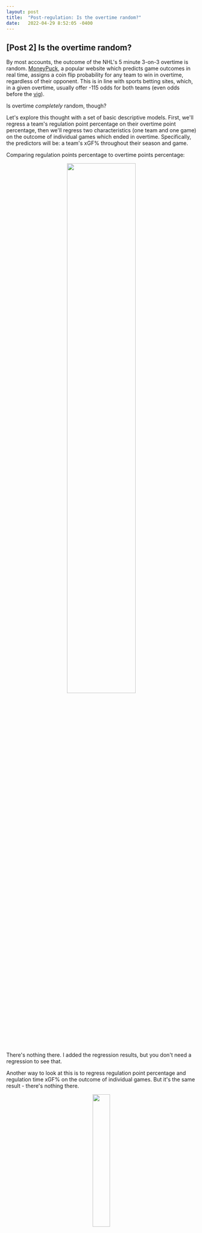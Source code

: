 ```yaml
---
layout: post
title:  "Post-regulation: Is the overtime random?"
date:   2022-04-29 8:52:05 -0400
---
```

<h2>[Post 2] Is the overtime random?</h2>
<p>
By most accounts, the outcome of the NHL's 5 minute 3-on-3 overtime is random. <a href="https://moneypuck.com/">MoneyPuck</a>, a popular website which predicts game outcomes in real time, assigns a coin flip probability for any team to win in overtime, regardless of their opponent. This is in line with sports betting sites, which, in a given overtime, usually offer -115 odds for both teams (even odds before the <a href="https://en.wikipedia.org/wiki/Vigorish">vig</a>). 
</p>
<p>
Is overtime <em>completely</em> random, though?
</p>
<p>
Let's explore this thought with a set of basic descriptive models. First, we'll regress a team's regulation point percentage on their overtime point percentage, then we'll regress two characteristics (one team and one game) on the outcome of individual games which ended in overtime. Specifically, the predictors will be: a team's xGF% throughout their season and game.
</p>
<p>
Comparing regulation points percentage to overtime points percentage:
</p>
<p>
<div style="text-align: center"> 
<img src="https://spazznolo.github.io/figs/post-regulation-two-one.png" width="60%" length="150"/>
</div>
</p>
<p>
There's nothing there. I added the regression results, but you don't need a regression to see that.
</p>
<p>
Another way to look at this is to regress regulation point percentage and regulation time xGF% on the outcome of individual games. But it's the same result - there's nothing there.
</p>
<p>
<div style="text-align: center"> 
<img src="https://spazznolo.github.io/figs/post-regulation-two-twoo.png" width="30%" length="75"/>
</div>
</p>
<p>
This series so far has been full of insignificance, but that is still useful in understanding overtime. Also, the <a href="https://spazznolo.github.io/2022/04/30/post-regulation-3.html">next post</a> finds some statistical significance. It's about the randomness in overtime <em>during the overtime</em>.


